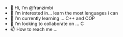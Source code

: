 - 👋 Hi, I’m @franzimbi
- 👀 I’m interested in... learn the most lenguages i can
- 🌱 I’m currently learning ... C++ and OOP
- 💞️ I’m looking to collaborate on ... C
- 📫 How to reach me ... 

<!---
franzimbi/franzimbi is a ✨ special ✨ repository because its `README.md` (this file) appears on your GitHub profile.
You can click the Preview link to take a look at your changes.
--->
